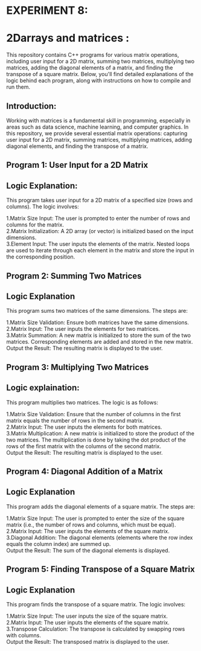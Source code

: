 # EXPERIMENT 8:
# 2Darrays and matrices :

This repository contains C++ programs for various matrix operations, including user input for a 2D matrix, summing two matrices, multiplying two matrices, adding the diagonal elements of a matrix, and finding the transpose of a square matrix. Below, you'll find detailed explanations of the logic behind each program, along with instructions on how to compile and run them.    

## Introduction:
Working with matrices is a fundamental skill in programming, especially in areas such as data science, machine learning, and computer graphics. In this repository, we provide several essential matrix operations: capturing user input for a 2D matrix, summing matrices, multiplying matrices, adding diagonal elements, and finding the transpose of a matrix.  

## Program 1: User Input for a 2D Matrix
## Logic Explanation:  
This program takes user input for a 2D matrix of a specified size (rows and columns). The logic involves:  

1.Matrix Size Input: The user is prompted to enter the number of rows and columns for the matrix.    
2.Matrix Initialization: A 2D array (or vector) is initialized based on the input dimensions.   
3.Element Input: The user inputs the elements of the matrix. Nested loops are used to iterate through each element in the matrix and store the input in the corresponding position.     

## Program 2: Summing Two Matrices  
## Logic Explanation  
This program sums two matrices of the same dimensions. The steps are:    

1.Matrix Size Validation: Ensure both matrices have the same dimensions.    
2.Matrix Input: The user inputs the elements for two matrices.    
3.Matrix Summation: A new matrix is initialized to store the sum of the two matrices. Corresponding elements are added and stored in the new matrix.    
Output the Result: The resulting matrix is displayed to the user.    

## Program 3: Multiplying Two Matrices  
## Logic  explaination:
This program multiplies two matrices. The logic is as follows:    

1.Matrix Size Validation: Ensure that the number of columns in the first matrix equals the number of rows in the second matrix.    
2.Matrix Input: The user inputs the elements for both matrices.    
3.Matrix Multiplication: A new matrix is initialized to store the product of the two matrices. The multiplication is done by taking the dot product of the rows of the first matrix with the columns of the second matrix.  
Output the Result: The resulting matrix is displayed to the user.    

## Program 4: Diagonal Addition of a Matrix  
## Logic Explanation
This program adds the diagonal elements of a square matrix. The steps are:  

1.Matrix Size Input: The user is prompted to enter the size of the square matrix (i.e., the number of rows and columns, which must be equal).  
2.Matrix Input: The user inputs the elements of the square matrix.  
3.Diagonal Addition: The diagonal elements (elements where the row index equals the column index) are summed up.  
Output the Result: The sum of the diagonal elements is displayed.    

## Program 5: Finding Transpose of a Square Matrix
## Logic Explanation
This program finds the transpose of a square matrix. The logic involves:  

1.Matrix Size Input: The user inputs the size of the square matrix.  
2.Matrix Input: The user inputs the elements of the square matrix.  
3.Transpose Calculation: The transpose is calculated by swapping rows with columns.  
Output the Result: The transposed matrix is displayed to the user.  
